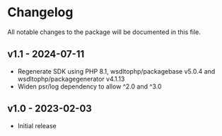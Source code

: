 # Changelog

All notable changes to the package will be documented in this file.

## v1.1 - 2024-07-11

- Regenerate SDK using PHP 8.1, wsdltophp/packagebase v5.0.4 and wsdltophp/packagegenerator v4.1.13
- Widen psr/log dependency to allow ^2.0 and ^3.0

## v1.0 - 2023-02-03

- Initial release